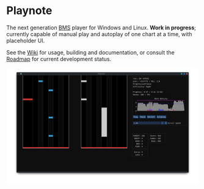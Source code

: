 # Playnote

The next generation [BMS](https://en.wikipedia.org/wiki/Be-Music_Source) player for Windows and Linux. **Work in progress**; currently capable of manual play and autoplay of one chart at a time, with placeholder UI.

See the [Wiki](https://github.com/Tearnote/Playnote/wiki) for usage, building and documentation, or consult the [Roadmap](https://github.com/users/Tearnote/projects/4/views/1) for current development status.

![screenshot.png](screenshot.png)
